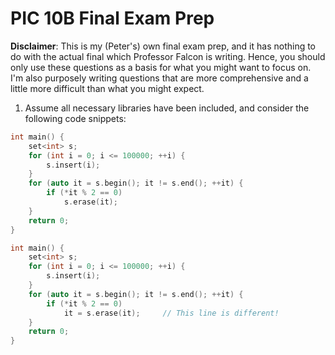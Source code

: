 # PIC 10B Final Exam Prep

**Disclaimer**: This is my (Peter's) own final exam prep, and it has nothing to do with the actual final which Professor Falcon is writing. Hence, you should only use these questions as a basis for what you might want to focus on. I'm also purposely writing questions that are more comprehensive and a little more difficult than what you might expect. 

1. Assume all necessary libraries have been included, and consider the following code snippets:

```c++
int main() {
    set<int> s;
    for (int i = 0; i <= 100000; ++i) {
        s.insert(i);
    }
    for (auto it = s.begin(); it != s.end(); ++it) {
        if (*it % 2 == 0) 
            s.erase(it);
    }
    return 0;
}
```
```c++
int main() {
    set<int> s;
    for (int i = 0; i <= 100000; ++i) {
        s.insert(i);
    }
    for (auto it = s.begin(); it != s.end(); ++it) {
        if (*it % 2 == 0) 
            it = s.erase(it);     // This line is different!
    }
    return 0;
}
```